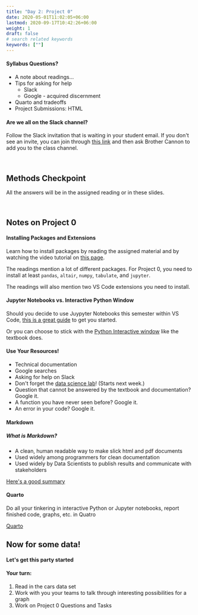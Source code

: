 ```yaml
---
title: "Day 2: Project 0"
date: 2020-05-01T11:02:05+06:00
lastmod: 2020-09-17T10:42:26+06:00
weight: 1
draft: false
# search related keywords
keywords: [""]
---
```


<!---------- note: modified for a one-day first week -------->
<!---------- scroll to bottom for original 2-day second day slides ------>

#### Syllabus Questions?

- A note about readings...
- Tips for asking for help
   - Slack
   - Google - acquired discernment
- Quarto and tradeoffs
- Project Submissions:  HTML

#### Are we all on the Slack channel?

Follow the Slack invitation that is waiting in your student email. If you don't see an invite, you can join through [this link](https://join.slack.com/t/byuidss/signup) and then ask Brother Cannon to add you to the class channel.

<br>

## Methods Checkpoint

All the answers will be in the assigned reading or in these slides. 

<br>

## Notes on Project 0

#### Installing Packages and Extensions

Learn how to install packages by reading the assigned material and by watching the video tutorial on [this page](https://byuistats.github.io/DS250-Cannon/course-materials/python-for-data-science/).

The readings mention a lot of different packages. For Project 0, you need to install at least `pandas`, `altair`, `numpy`, `tabulate`, and `jupyter`.

The readings will also mention two VS Code extensions you need to install.

#### Jupyter Notebooks vs. Interactive Python Window

Should you decide to use Juypyter Notebooks this semester within VS Code, [this is a great guide](https://code.visualstudio.com/docs/datascience/jupyter-notebooks) to get you started. 

Or you can choose to stick with the [Python Interactive window](https://code.visualstudio.com/docs/python/jupyter-support-py) like the textbook does.

#### Use Your Resources!

- Technical documentation
- Google searches
- Asking for help on Slack
- Don't forget the [data science lab](https://byuidatascience.github.io/lab.html)! (Starts next week.)
- Question that cannot be answered by the textbook and documentation? Google it.
- A function you have never seen before? Google it.
- An error in your code? Google it.

#### Markdown

##### What is Markdown?  
- A clean, human readable way to make slick html and pdf documents
- Used widely among programmers for clean documentation 
- Used widely by Data Scientists to publish results and communicate with stakeholders

[Here's a good summary](https://byuistats.github.io/DS250-Cannon/course-materials/markdown/)

#### Quarto

Do all your tinkering in interactive Python or Jupyter notebooks, report finished code, graphs, etc. in Quatro

[Quarto](https://quarto.org/)


## Now for some data!

#### Let's get this party started

#### Your turn:

1. Read in the cars data set
1. Work with you your teams to talk through interesting possibilities for a graph
1. Work on Project 0 Questions and Tasks

<!----!!!!!!!!!!!!!!!!!!!!!!!!!!!!!!!!!!!!!!!!!!!------>
<!-------- UNEDITED second-day slides ----------------->


<!---------------------------------------------------------------------
## Welcome to class!

<br>

## Using Your Resources

- Technical documentation
- Google searches
- Asking for help on Slack
- Don't forget the [data science lab](https://byuidatascience.github.io/lab.html)! (Starts next week.)
- Question that cannot be answered by the textbook and documentation? Google it.
- A function you have never seen before? Google it.
- An error in your code? Google it.

<br>

## Project 0

#### VS Code and Python

#### Packages (Libraries?)

#### Jupyter Notebooks

I'll be using Juypyter Notebooks this semester within VS Code. [This is a great guide](https://code.visualstudio.com/docs/datascience/jupyter-notebooks) to get you started. 

Or you can choose to stick with the [Python Interactive window](https://code.visualstudio.com/docs/python/jupyter-support-py) like the textbook does.

#### Let's make a chart!

#### Creating a report.

------------------------------------------------------------------------------>



<!----------------------------------



  - Question that cannot be answered by the textbook and documentation? Google it.
  - A function you have never seen before? Google it.
  - An error in your code? Google it.





## Finishing some setup

{{< faq "Any issues with getting Python installed?">}}

- [Python](https://www.python.org/downloads/)
- [VS Code](https://code.visualstudio.com/)
- [Altair in VS Code](https://altair-viz.github.io/user_guide/display_frontends.html)

{{</ faq >}}


{{< faq "Does everyone have `pandas`, `altiar`, `numpy`, `scikit-learn` installed?">}}

- [Video tutorial: how to install packages.](../../course-materials/python-for-data-science/)

One way to install packages:

```
pip install pandas altair
```
Maybe a better way to do it: run this in an interactive window.

```
import sys
!{sys.executable} -m pip install pandas altair
```

{{</ faq >}}

{{< faq "Does everyone have `altair-saver` working?">}}

- [altair_saver](https://github.com/altair-viz/altair_saver)
- [Video tutorial](../../course-materials/altiar/)

{{</ faq >}}

---------------------------------------------------->





<!--------------------
{{< faq "Why are we using Altair?">}}

## It is built on the VEGA and D3 which are fast and web based.

<iframe width="560" height="315" src="https://www.youtube.com/embed/AAuPPorsmJc" frameborder="0" allow="accelerometer; autoplay; clipboard-write; encrypted-media; gyroscope; picture-in-picture" allowfullscreen></iframe>

## Grammar of Graphics: Vega-Lite

![](altair_grammar_graphics.png)

> - [Technical Paper](https://www.domoritz.de/papers/2017-VegaLite-InfoVis.pdf)
> - [Website](https://vega.github.io/vega-lite/)
> - [Endorsment](https://medium.com/@robin.linacre/why-im-backing-vega-lite-as-our-default-tool-for-data-visualisation-51c20970df39)


{{</ faq >}}

{{< faq "What are we not learning in this course?">}}

## Indexing, `.loc[]` and `.iloc[]`

I may not be experienced enough to understand why I should teach you these. I think they all add complexity to what we are learning in the course and we have elected to avoid it.  We will use `reset_index()` a lot.  I think [MultiIndex](https://towardsdatascience.com/how-to-use-multiindex-in-pandas-to-level-up-your-analysis-aeac7f451fce) features create complication. I have also elected to use `.filter()` instead of `.loc[]` because I like it.

## Virtual Environments

[Virtual Environments](https://towardsdatascience.com/virtual-environments-for-data-science-running-python-and-jupyter-with-pipenv-c6cb6c44a405#:~:text=The%20primary%20purpose%20of%20Python,dependencies%20every%20other%20project%20has.) appear to be an important tool as you continue to use Python.  We will not be teaching these or supporting these in our course.

## matplotlib (and any tool leveraging it)

It feels old, [has a bad api](https://ryxcommar.com/2020/04/11/why-you-hate-matplotlib/), and isn't declarative.

{{</ faq >}}

----------------------------->



<!---------------

## Coming Up:

#### Can we practice making a chart in Altair with VS Code?


{{< faq "What can Python Interactive do?">}}

## Let's review the power of [Python Interactive](https://code.visualstudio.com/docs/python/jupyter-support-py)

- `# %%` in my `.py` script is much better than Jupyter notebooks (`.ipynb`). 
  - If we hope to have our code work in a production environment then Jupyter is problematic.
  - Caching and code chunks are problematic
  - https://medium.com/@_orcaman/jupyter-notebook-is-the-cancer-of-ml-engineering-70b98685ee71 

{{</ faq >}}


{{< faq "Set-up your `py` script">}}

## Setting up your script

A good data science `.py` script will have packages and data loaded at the top. Usually you have a few short commented sentences that descibe the script purpose.

   ```python
   # %%
   # import pandas, altair, numpy
   import pandas as pd
   import altair as alt
   import numpy as np

   # %%
   # load data
   # handgrenade data https://github.com/byuidatascience/data4soils/blob/master/data-raw/cfbp_handgrenade/cfbp_handgrenade.csv
   
   url = 'https://github.com/byuidatascience/data4soils/raw/master/data-raw/cfbp_handgrenade/cfbp_handgrenade.csv'
   
   dat = pd.read_csv(url)

   ```

{{</ faq >}}


{{< faq "Make a scatter plot with `hmx` on the x and `rdx` on the y">}}

To get you started: 

```python
alt.Chart(dat).encode()
```

{{</ faq >}}


{{< faq "Make a spatial plot with `hmx` colored">}}

1. Encode the `row` and `column` to the axes.
2. Color the `hmx` points using the 'goldorange' color scheme.
3. Use `mark_square()` and make the square sizes 500.

{{</ faq >}}


-------------------->




<!-----------------
alt.Chart(dat).encode(x='hmx', y='rdx').mark_circle()

(alt.
  Chart(dat).
  encode(
    x='column', 
    y='row', 
    size=alt.value(500),
    color=alt.Color('hmx', scale=alt.Scale(scheme='goldorange'))).
  mark_square()
)
----------------->





<!----------------------
{{< faq "Create a histogram of `hmx`">}}

1. Encode the x-axis as binned.
2. Encode the y-axis as counts.
3. Configure the title to a `fontSize` of 20.
4. Use properties to place the title.

{{</ faq >}}
----------------------------->




<!-------------
{{< faq "How can I get help?">}}

- Make sure you __read the reading assignments__ once or twice or five times.
- Read the guides on the [Course Materials](../../../course-materials/) page.
- Post questions in our #cse250_s21_larson slack channel (and try to help others!)
- Attend the [Data Science Lab](https://byuidatascience.github.io/lab.html).
- Google is your best friend.

{{</ faq >}}
-------------------------->


<br>
